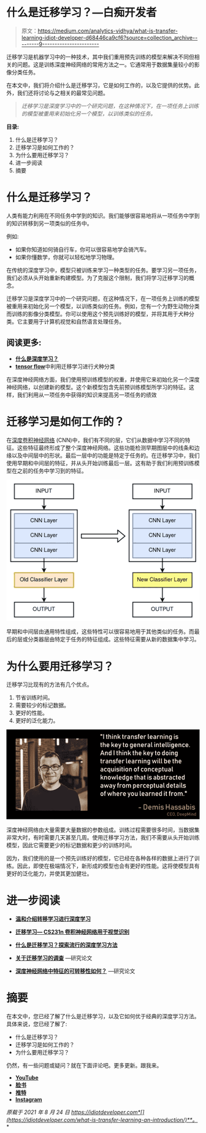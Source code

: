 # 什么是迁移学习？—白痴开发者

> 原文：<https://medium.com/analytics-vidhya/what-is-transfer-learning-idiot-developer-d68446ca9cf6?source=collection_archive---------9----------------------->

迁移学习是机器学习中的一种技术，其中我们重用预先训练的模型来解决不同但相关的问题。这是训练深度神经网络的常用方法之一。它通常用于数据集量较小的影像分类任务。

在本文中，我们将介绍什么是迁移学习，它是如何工作的，以及它提供的优势。此外，我们还将讨论与之相关的最常见问题。

> *迁移学习是深度学习中的一个研究问题，在这种情况下，在一项任务上训练的模型被重用来初始化另一个模型，以训练类似的任务。*

**目录:**

1.  什么是迁移学习？
2.  迁移学习是如何工作的？
3.  为什么要用迁移学习？
4.  进一步阅读
5.  摘要

# 什么是迁移学习？

人类有能力利用在不同任务中学到的知识。我们能够很容易地将从一项任务中学到的知识转移到另一项类似的任务中。

例如:

*   如果你知道如何骑自行车，你可以很容易地学会骑汽车。
*   如果你懂数学，你就可以轻松地学习物理。

在传统的深度学习中，模型只被训练来学习一种类型的任务。要学习另一项任务，我们必须从头开始重新构建模型。为了克服这个限制，我们将学习迁移学习的概念。

迁移学习是深度学习中的一个研究问题，在这种情况下，在一项任务上训练的模型被重用来初始化另一个模型，以训练类似的任务。例如，您有一个为野生动物分类而训练的影像分类模型。你可以使用这个预先训练好的模型，并将其用于犬种分类。它主要用于计算机视觉和自然语言处理任务。

## **阅读更多:**

*   [**什么是深度学习？**](https://idiotdeveloper.com/what-is-deep-learning/)
*   [**tensor flow**](https://idiotdeveloper.com/dog-breed-classification-using-transfer-learning-in-tensorflow/)中利用迁移学习进行犬种分类

在深度神经网络方面，我们使用预训练模型的权重，并使用它来初始化另一个深度神经网络，以创建新的模型。这个新模型包含先前预训练模型所学习的特征。这样，我们利用从一项任务中获得的知识来提高另一项任务的绩效

# 迁移学习是如何工作的？

在[深度卷积神经网络](https://idiotdeveloper.com/convolution-neural-network-cnn-fundamental-of-deep-learning/) (CNN)中，我们有不同的层，它们从数据中学习不同的特征。这些特征最终形成了整个深度神经网络。这些功能检测早期图层中的线条和边缘以及中间层中的形状。最后一层中的功能是特定于任务的。在迁移学习中，我们使用早期和中间层的特征，并从头开始训练最后一层。这有助于我们利用预训练模型在之前的任务中学习到的特征。

![](img/d918cb176b12110cd6b9d9fe93df33ae.png)

早期和中间层由通用特性组成，这些特性可以很容易地用于其他类似的任务。而最后的层或分类器层由特定于任务的特征组成。这些特征需要从新的数据集中学习。

# 为什么要用迁移学习？

迁移学习比现有的方法有几个优点。

1.  节省训练时间。
2.  需要较少的标记数据。
3.  更好的性能。
4.  更好的泛化能力。

![](img/663f1dba10aefe7d4661717b6bed0aa1.png)

深度神经网络由大量需要大量数据的参数组成。训练过程需要很多时间，当数据集非常大时，有时需要几天甚至几周。使用迁移学习方法，我们不需要从头开始训练模型，因此它需要更少的标记数据和更少的训练时间。

因为，我们使用的是一个预先训练好的模型，它已经在各种各样的数据上进行了训练。因此，即使在极端情况下，新形成的模型也会有更好的性能。这将使模型具有更好的泛化能力，并使其更加健壮。

# 进一步阅读

*   [**温和介绍转移学习进行深度学习**](https://machinelearningmastery.com/transfer-learning-for-deep-learning/)
*   [**迁移学习— CS231n 卷积神经网络用于视觉识别**](https://cs231n.github.io/transfer-learning/)

*   [**什么是迁移学习？探索流行的深度学习方法**](https://builtin.com/data-science/transfer-learning)
*   [**关于迁移学习的调查**](https://www.semanticscholar.org/paper/A-Survey-on-Transfer-Learning-Pan-Yang/a25fbcbbae1e8f79c4360d26aa11a3abf1a11972?p2df) —研究论文
*   [**深度神经网络中特征的可转移性如何？**](https://arxiv.org/abs/1411.1792) —研究论文

# 摘要

在本文中，您已经了解了什么是迁移学习，以及它如何优于经典的深度学习方法。具体来说，您已经了解了:

*   什么是迁移学习？
*   迁移学习是如何工作的？
*   为什么要用迁移学习？

仍然，有一些问题或疑问？就在下面评论吧。更多更新。跟我来。

*   [**YouTube**](https://www.youtube.com/idiotdeveloper)
*   [**脸书**](https://facebook.com/idiotdeveloper)
*   [**推特**](https://twitter.com/nikhilroxtomar)
*   [**Instagram**](https://www.instagram.com/nikhilroxtomar)

*原载于 2021 年 8 月 24 日 https://idiotdeveloper.com*[](https://idiotdeveloper.com/what-is-transfer-learning-an-introduction/)**。**